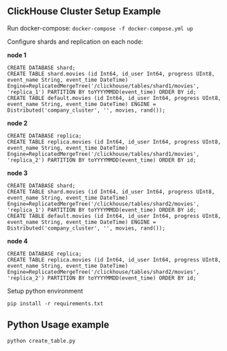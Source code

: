 ## ClickHouse Cluster Setup Example

Run docker-compose: `docker-compose -f docker-compose.yml up`

Configure shards and replication on each node:

__node 1__
```
CREATE DATABASE shard;
CREATE TABLE shard.movies (id Int64, id_user Int64, progress UInt8, event_name String, event_time DateTime) Engine=ReplicatedMergeTree('/clickhouse/tables/shard1/movies', 'replica_1') PARTITION BY toYYYYMMDD(event_time) ORDER BY id;
CREATE TABLE default.movies (id Int64, id_user Int64, progress UInt8, event_name String, event_time DateTime) ENGINE = Distributed('company_cluster', '', movies, rand());
```

__node 2__
```
CREATE DATABASE replica;
CREATE TABLE replica.movies (id Int64, id_user Int64, progress UInt8, event_name String, event_time DateTime) Engine=ReplicatedMergeTree('/clickhouse/tables/shard1/movies', 'replica_2') PARTITION BY toYYYYMMDD(event_time) ORDER BY id;
```

__node 3__
```
CREATE DATABASE shard;
CREATE TABLE shard.movies (id Int64, id_user Int64, progress UInt8, event_name String, event_time DateTime) Engine=ReplicatedMergeTree('/clickhouse/tables/shard2/movies', 'replica_1') PARTITION BY toYYYYMMDD(event_time) ORDER BY id;
CREATE TABLE default.movies (id Int64, id_user Int64, progress UInt8, event_name String, event_time DateTime) ENGINE = Distributed('company_cluster', '', movies, rand());
```

__node 4__
```
CREATE DATABASE replica;
CREATE TABLE replica.movies (id Int64, id_user Int64, progress UInt8, event_name String, event_time DateTime) Engine=ReplicatedMergeTree('/clickhouse/tables/shard2/movies', 'replica_2') PARTITION BY toYYYYMMDD(event_time) ORDER BY id;
```


Setup python environment

```
pip install -r requirements.txt
```

## Python Usage example

```
python create_table.py
```
